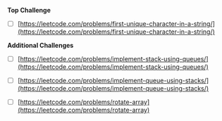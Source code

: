 **Top Challenge**

- [ ]  [https://leetcode.com/problems/first-unique-character-in-a-string/](https://leetcode.com/problems/first-unique-character-in-a-string/)

  

**Additional Challenges**

- [ ]  [https://leetcode.com/problems/implement-stack-using-queues/](https://leetcode.com/problems/implement-stack-using-queues/)

- [ ]  [https://leetcode.com/problems/implement-queue-using-stacks/](https://leetcode.com/problems/implement-queue-using-stacks/)

- [ ]  [https://leetcode.com/problems/rotate-array](https://leetcode.com/problems/rotate-array)
